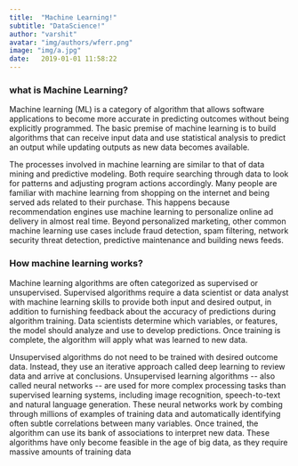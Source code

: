 ```yaml
---
title:  "Machine Learning!"
subtitle: "DataScience!"
author: "varshit"
avatar: "img/authors/wferr.png"
image: "img/a.jpg"
date:   2019-01-01 11:58:22
---
```


### what is Machine Learning?
Machine learning (ML) is a category of algorithm that allows software applications to become more accurate in predicting outcomes without being explicitly programmed. The basic premise of machine learning is to build algorithms that can receive input data and use statistical analysis to predict an output while updating outputs as new data becomes available.

The processes involved in machine learning are similar to that of data mining and predictive modeling. Both require searching through data to look for patterns and adjusting program actions accordingly. Many people are familiar with machine learning from shopping on the internet and being served ads related to their purchase. This happens because recommendation engines use machine learning to personalize online ad delivery in almost real time. Beyond personalized marketing, other common machine learning use cases include fraud detection, spam filtering, network security threat detection, predictive maintenance and building news feeds.
### How machine learning works?
Machine learning algorithms are often categorized as supervised or unsupervised. Supervised algorithms require a data scientist or data analyst with machine learning skills to provide both input and desired output, in addition to furnishing feedback about the accuracy of predictions during algorithm training. Data scientists determine which variables, or features, the model should analyze and use to develop predictions. Once training is complete, the algorithm will apply what was learned to new data.

Unsupervised algorithms do not need to be trained with desired outcome data. Instead, they use an iterative approach called deep learning to review data and arrive at conclusions. Unsupervised learning algorithms -- also called neural networks -- are used for more complex processing tasks than supervised learning systems, including image recognition, speech-to-text and natural language generation. These neural networks work by combing through millions of examples of training data and automatically identifying often subtle correlations between many variables. Once trained, the algorithm can use its bank of associations to interpret new data. These algorithms have only become feasible in the age of big data, as they require massive amounts of training data
